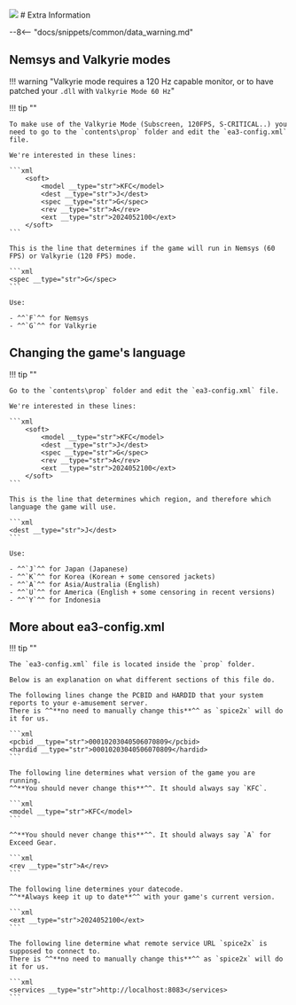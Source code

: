 <img class="header-logo" src="/img/bemani/sdvx/6_exceedgear/logo.webp">
# Extra Information

--8<-- "docs/snippets/common/data_warning.md"

## Nemsys and Valkyrie modes

!!! warning "Valkyrie mode requires a 120 Hz capable monitor, or to have patched your `.dll` with `Valkyrie Mode 60 Hz`"

!!! tip ""

    To make use of the Valkyrie Mode (Subscreen, 120FPS, S-CRITICAL..) you need to go to the `contents\prop` folder and edit the `ea3-config.xml` file.

    We're interested in these lines:

    ```xml
        <soft>
            <model __type="str">KFC</model>
            <dest __type="str">J</dest>
            <spec __type="str">G</spec>
            <rev __type="str">A</rev>
            <ext __type="str">2024052100</ext>
        </soft>
    ```

    This is the line that determines if the game will run in Nemsys (60 FPS) or Valkyrie (120 FPS) mode.

    ```xml
    <spec __type="str">G</spec>
    ```

    Use:

    - ^^`F`^^ for Nemsys  
    - ^^`G`^^ for Valkyrie
    
## Changing the game's language

!!! tip ""

    Go to the `contents\prop` folder and edit the `ea3-config.xml` file.

    We're interested in these lines:

    ```xml
        <soft>
            <model __type="str">KFC</model>
            <dest __type="str">J</dest>
            <spec __type="str">G</spec>
            <rev __type="str">A</rev>
            <ext __type="str">2024052100</ext>
        </soft>
    ```

    This is the line that determines which region, and therefore which language the game will use.

    ```xml
    <dest __type="str">J</dest>
    ```

    Use:

    - ^^`J`^^ for Japan (Japanese)  
    - ^^`K`^^ for Korea (Korean + some censored jackets)  
    - ^^`A`^^ for Asia/Australia (English)  
    - ^^`U`^^ for America (English + some censoring in recent versions)  
    - ^^`Y`^^ for Indonesia

## More about ea3-config.xml

!!! tip ""

    The `ea3-config.xml` file is located inside the `prop` folder. 

    Below is an explanation on what different sections of this file do.

    The following lines change the PCBID and HARDID that your system reports to your e-amusement server.  
    There is ^^**no need to manually change this**^^ as `spice2x` will do it for us.
    
    ```xml
    <pcbid __type="str">00010203040506070809</pcbid>
    <hardid __type="str">00010203040506070809</hardid>
    ```

    The following line determines what version of the game you are running.  
    ^^**You should never change this**^^. It should always say `KFC`.

    ```xml
    <model __type="str">KFC</model>
    ```

    ^^**You should never change this**^^. It should always say `A` for Exceed Gear.

    ```xml
    <rev __type="str">A</rev>
    ```

    The following line determines your datecode.  
    ^^**Always keep it up to date**^^ with your game's current version.

    ```xml
    <ext __type="str">2024052100</ext>
    ```

    The following line determine what remote service URL `spice2x` is supposed to connect to.  
    There is ^^**no need to manually change this**^^ as `spice2x` will do it for us.
    
    ```xml
    <services __type="str">http://localhost:8083</services>
    ```